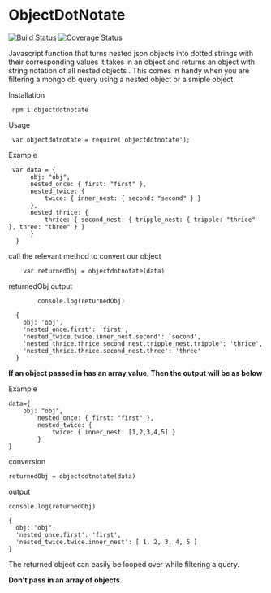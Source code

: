 

 # ObjectDotNotate 
 
  [![Build Status](https://travis-ci.org/kenneth051/objectdotnotate.svg?branch=master)](https://travis-ci.org/kenneth051/objectdotnotate)  [![Coverage Status](https://coveralls.io/repos/github/kenneth051/objectdotnotate/badge.svg?branch=fix-coverllas)](https://coveralls.io/github/kenneth051/objectdotnotate?branch=fix-coverllas)


Javascript function that turns nested json objects into dotted strings with their corresponding values it takes in an object and returns an object with string notation of all nested objects . This comes in handy when you are filtering a mongo db query using a nested object or a smiple object.

Installation

     npm i objectdotnotate
            
Usage

     var objectdotnotate = require('objectdotnotate');

Example

     var data = {
          obj: "obj",
          nested_once: { first: "first" },
          nested_twice: {
              twice: { inner_nest: { second: "second" } }
          },
          nested_thrice: {
              thrice: { second_nest: { tripple_nest: { tripple: "thrice" }, three: "three" } }
          }
      }

call the relevant method to convert our object 

        var returnedObj = objectdotnotate(data)


returnedObj output

            console.log(returnedObj)

      {
        obj: 'obj',
        'nested_once.first': 'first',
        'nested_twice.twice.inner_nest.second': 'second',
        'nested_thrice.thrice.second_nest.tripple_nest.tripple': 'thrice',
        'nested_thrice.thrice.second_nest.three': 'three'
      }

**If an object passed in has an array value, Then the output will be as below**

Example

    data={
        obj: "obj",
            nested_once: { first: "first" },
            nested_twice: {
                twice: { inner_nest: [1,2,3,4,5] }
            }
    }
    
conversion

    returnedObj = objectdotnotate(data)

output
          
    console.log(returnedObj)

    {
      obj: 'obj',
      'nested_once.first': 'first',
      'nested_twice.twice.inner_nest': [ 1, 2, 3, 4, 5 ]
    }

The returned object can easily be looped over while filtering a query.

**Don't pass in an array of objects.**
